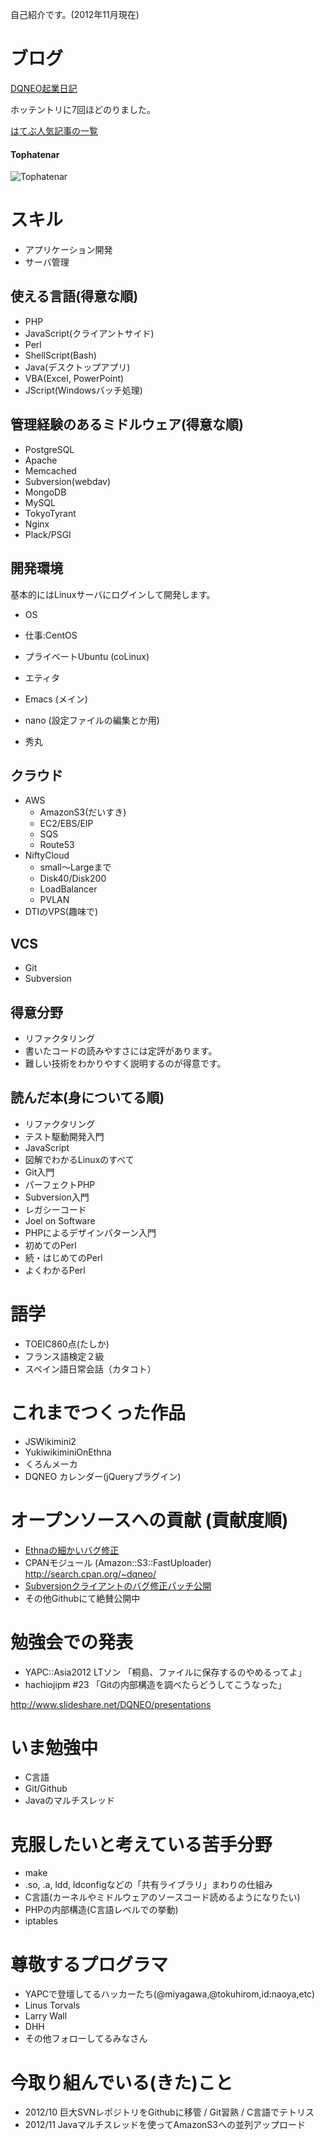 自己紹介です。(2012年11月現在)

# ブログ
[DQNEO起業日記](http://dqn.sakusakutto.jp/)

ホッテントリに7回ほどのりました。

[はてぶ人気記事の一覧](http://b.hatena.ne.jp/entrylist?sort=count&url=http%3A%2F%2Fdqn.sakusakutto.jp%2F
)

#### Tophatenar

![Tophatenar](http://tophatenar.com/chart/correlation_small/http://dqn.sakusakutto.jp/)

# スキル
* アプリケーション開発
* サーバ管理

## 使える言語(得意な順)

* PHP
* JavaScript(クライアントサイド)
* Perl
* ShellScript(Bash)
* Java(デスクトップアプリ)
* VBA(Excel, PowerPoint)
* JScript(Windowsバッチ処理)

## 管理経験のあるミドルウェア(得意な順)
* PostgreSQL
* Apache
* Memcached
* Subversion(webdav)
* MongoDB
* MySQL
* TokyoTyrant
* Nginx
* Plack/PSGI

## 開発環境
基本的にはLinuxサーバにログインして開発します。
* OS
 * 仕事:CentOS
 * プライベートUbuntu (coLinux)

* エティタ
 * Emacs (メイン)
 * nano (設定ファイルの編集とか用)
 * 秀丸

## クラウド
* AWS
  * AmazonS3(だいすき)
  * EC2/EBS/EIP
  * SQS
  * Route53
* NiftyCloud
  * small～Largeまで
  * Disk40/Disk200
  * LoadBalancer
  * PVLAN
* DTIのVPS(趣味で)

## VCS
* Git
* Subversion

## 得意分野

* リファクタリング
* 書いたコードの読みやすさには定評があります。
* 難しい技術をわかりやすく説明するのが得意です。

## 読んだ本(身についてる順)
* リファクタリング
* テスト駆動開発入門
* JavaScript
* 図解でわかるLinuxのすべて
* Git入門
* パーフェクトPHP
* Subversion入門
* レガシーコード
* Joel on Software
* PHPによるデザインパターン入門
* 初めてのPerl
* 続・はじめてのPerl
* よくわかるPerl

# 語学
* TOEIC860点(たしか)
* フランス語検定２級
* スペイン語日常会話（カタコト）




# これまでつくった作品

* JSWikimini2
* YukiwikiminiOnEthna
* くろんメーカ
* DQNEO カレンダー(jQueryプラグイン)

# オープンソースへの貢献 (貢献度順)
* [Ethnaの細かいバグ修正](https://github.com/ethna/ethna/pulls?direction=desc&page=1&sort=created&state=closed)
* CPANモジュール (Amazon::S3::FastUploader) http://search.cpan.org/~dqneo/
* [Subversionクライアントのバグ修正パッチ公開](http://dqn.sakusakutto.jp/2012/05/svn_E235000_In_file_subversion_libsvn_wc_update_editor.c_line_1583%20.html)
* その他Githubにて絶賛公開中

# 勉強会での発表
* YAPC::Asia2012 LTソン 「桐島、ファイルに保存するのやめるってよ」
* hachiojipm #23 「Gitの内部構造を調べたらどうしてこうなった」

http://www.slideshare.net/DQNEO/presentations

# いま勉強中
* C言語
* Git/Github
* Javaのマルチスレッド

# 克服したいと考えている苦手分野
* make
* .so, .a, ldd, ldconfigなどの「共有ライブラリ」まわりの仕組み
* C言語(カーネルやミドルウェアのソースコード読めるようになりたい)
* PHPの内部構造(C言語レベルでの挙動)
* iptables

# 尊敬するプログラマ
* YAPCで登壇してるハッカーたち(@miyagawa,@tokuhirom,id:naoya,etc)
* Linus Torvals
* Larry Wall
* DHH
* その他フォローしてるみなさん


# 今取り組んでいる(きた)こと
* 2012/10 巨大SVNレポジトリをGithubに移管 / Git習熟 / C言語でテトリス
* 2012/11 Javaマルチスレッドを使ってAmazonS3への並列アップロード